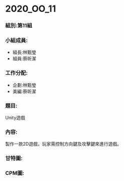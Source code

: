 # 2020_OO_11
### 組別:第11組
### 小組成員:
- 組長:林甄瑩
- 組員:蔡昕潔
### 工作分配:
- 企劃:林甄瑩
- 美編:蔡昕潔
### 題目:
Unity遊戲
### 內容:
製作一款2D遊戲，玩家需控制方向鍵及攻擊鍵來進行遊戲。
### 甘特圖:

### CPM圖:
